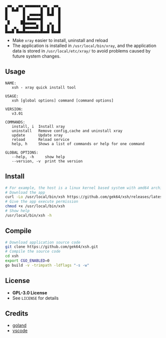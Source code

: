 ```
 ▄▄   ▄▄ ▄▄▄▄▄▄▄ ▄▄   ▄▄ 
█  █▄█  █       █  █ █  █
█       █  ▄▄▄▄▄█  █▄█  █
█       █ █▄▄▄▄▄█       █
 █     ██▄▄▄▄▄  █   ▄   █
█   ▄   █▄▄▄▄▄█ █  █ █  █
█▄▄█ █▄▄█▄▄▄▄▄▄▄█▄▄█ █▄▄█
```

- Make `xray` easier to install, uninstall and reload
- The application is installed in `/usr/local/bin/xray`, and the application data is stored
  in `/usr/local/etc/xray/` to avoid problems caused by future system changes.

## Usage

```
NAME:
   xsh - xray quick install tool

USAGE:
   xsh [global options] command [command options] 

VERSION:
   v3.01

COMMANDS:
   install, i  Install xray
   uninstall   Remove config,cache and uninstall xray
   update      Update xray
   reload      Reload service
   help, h     Shows a list of commands or help for one command

GLOBAL OPTIONS:
   --help, -h     show help
   --version, -v  print the version
```

## Install

```sh
# For example, the host is a linux kernel based system with amd64 architecture
# Download the app
curl -Lo /usr/local/bin/xsh https://github.com/gek64/xsh/releases/latest/download/xsh-linux-amd64
# Give the app execute permission
chmod +x /usr/local/bin/xsh
# Show help
/usr/local/bin/xsh -h
```

## Compile

```sh
# Download application source code
git clone https://github.com/gek64/xsh.git
# Compile the source code
cd xsh
export CGO_ENABLED=0
go build -v -trimpath -ldflags "-s -w"
```

## License

- **GPL-3.0 License**
- See `LICENSE` for details

## Credits

- [goland](https://www.jetbrains.com/go/)
- [vscode](https://code.visualstudio.com/)
